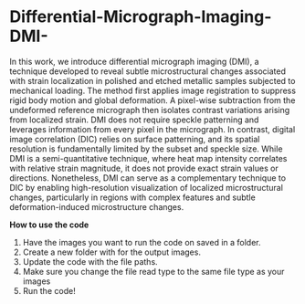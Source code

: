 # Differential-Micrograph-Imaging-DMI-

In this work, we introduce differential micrograph imaging (DMI), a technique developed to reveal subtle microstructural changes associated with strain localization in polished and etched metallic samples subjected to mechanical loading. The method first applies image registration to suppress rigid body motion and global deformation. A pixel-wise subtraction from the undeformed reference micrograph then isolates contrast variations arising from localized strain. DMI does not require speckle patterning and leverages information from every pixel in the micrograph. In contrast, digital image correlation (DIC) relies on surface patterning, and its spatial resolution is fundamentally limited by the subset and speckle size. While DMI is a semi-quantitative technique, where heat map intensity correlates with relative strain magnitude, it does not provide exact strain values or directions. Nonetheless, DMI can serve as a complementary technique to DIC by enabling high-resolution visualization of localized microstructural changes, particularly in regions with complex features and subtle deformation-induced microstructure changes.

**How to use the code**

1) Have the images you want to run the code on saved in a folder. 
2) Create a new folder with for the output images.
3) Update the code with the file paths.
4) Make sure you change the file read type to the same file type as your images
5) Run the code!
